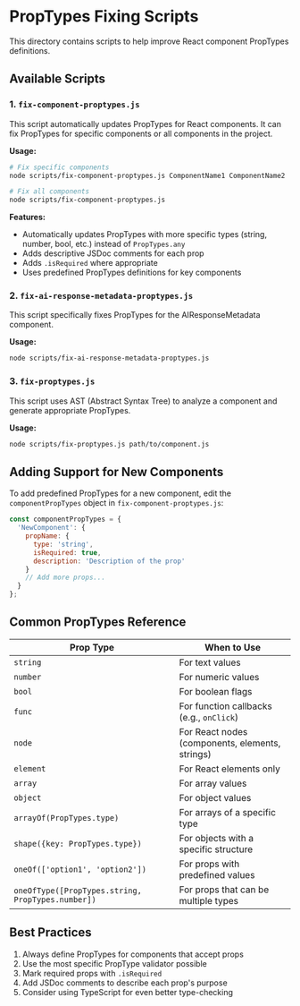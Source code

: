 # PropTypes Fixing Scripts

This directory contains scripts to help improve React component PropTypes definitions.

## Available Scripts

### 1. `fix-component-proptypes.js`

This script automatically updates PropTypes for React components. It can fix PropTypes for specific components or all components in the project.

**Usage:**
```bash
# Fix specific components
node scripts/fix-component-proptypes.js ComponentName1 ComponentName2

# Fix all components
node scripts/fix-component-proptypes.js
```

**Features:**
- Automatically updates PropTypes with more specific types (string, number, bool, etc.) instead of `PropTypes.any`
- Adds descriptive JSDoc comments for each prop
- Adds `.isRequired` where appropriate
- Uses predefined PropTypes definitions for key components

### 2. `fix-ai-response-metadata-proptypes.js`

This script specifically fixes PropTypes for the AIResponseMetadata component.

**Usage:**
```bash
node scripts/fix-ai-response-metadata-proptypes.js
```

### 3. `fix-proptypes.js`

This script uses AST (Abstract Syntax Tree) to analyze a component and generate appropriate PropTypes.

**Usage:**
```bash
node scripts/fix-proptypes.js path/to/component.js
```

## Adding Support for New Components

To add predefined PropTypes for a new component, edit the `componentPropTypes` object in `fix-component-proptypes.js`:

```javascript
const componentPropTypes = {
  'NewComponent': {
    propName: { 
      type: 'string', 
      isRequired: true, 
      description: 'Description of the prop' 
    }
    // Add more props...
  }
};
```

## Common PropTypes Reference

| Prop Type | When to Use |
|-----------|-------------|
| `string` | For text values |
| `number` | For numeric values |
| `bool` | For boolean flags |
| `func` | For function callbacks (e.g., `onClick`) |
| `node` | For React nodes (components, elements, strings) |
| `element` | For React elements only |
| `array` | For array values |
| `object` | For object values |
| `arrayOf(PropTypes.type)` | For arrays of a specific type |
| `shape({key: PropTypes.type})` | For objects with a specific structure |
| `oneOf(['option1', 'option2'])` | For props with predefined values |
| `oneOfType([PropTypes.string, PropTypes.number])` | For props that can be multiple types |

## Best Practices

1. Always define PropTypes for components that accept props
2. Use the most specific PropType validator possible
3. Mark required props with `.isRequired`
4. Add JSDoc comments to describe each prop's purpose
5. Consider using TypeScript for even better type-checking 